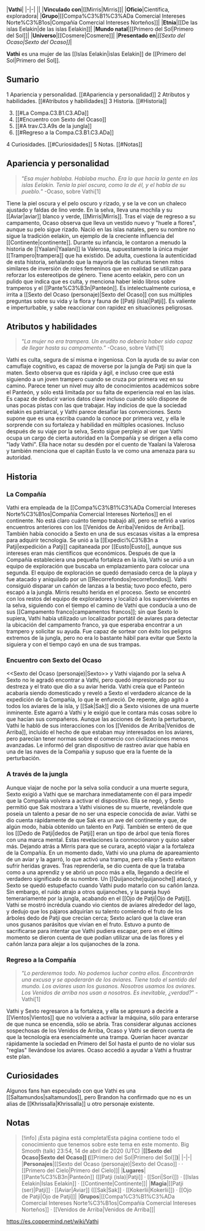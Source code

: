 

|**Vathi**|
|-|-|
||
|**Vinculado con**|[[Mirris\|Mirris]]|
|**Oficio**|Científica, exploradora|
|**Grupo**|[[Compa%C3%B1%C3%ADa Comercial Intereses Norte%C3%B1os\|Compañía Comercial Intereses Norteños]]|
|**Etnia**|[[De las islas Eelakin\|de las islas Eelakin]]|
|**Mundo natal**|[[Primero del Sol\|Primero del Sol]]|
|**Universo**|[[Cosmere\|Cosmere]]|
|**Presentado en**|*[[Sexto del Ocaso\|Sexto del Ocaso]]*|

**Vathi** es una mujer de las [[Islas Eelakin\|islas Eelakin]] de [[Primero del Sol\|Primero del Sol]].

## Sumario

1 Apariencia y personalidad. [[#Apariencia y personalidad]] 
2 Atributos y habilidades. [[#Atributos y habilidades]] 
3 Historia. [[#Historia]] 

3. [[#La Compa.C3.B1.C3.ADa]] 
3. [[#Encuentro con Sexto del Ocaso]] 
3. [[#A trav.C3.A9s de la jungla]] 
3. [[#Regreso a la Compa.C3.B1.C3.ADa]] 


4 Curiosidades. [[#Curiosidades]] 
5 Notas. [[#Notas]] 


## Apariencia y personalidad
>“*Esa mujer hablaba. Hablaba mucho. Era lo que hacía la gente en las islas Eelakin. Tenía la piel oscura, como la de él, y el habla de su pueblo.*”
\-Ocaso, sobre Vathi[1]


Tiene la piel oscura y el pelo oscuro y rizado, y se la ve con un chaleco ajustado y faldas de lino verde. En la selva, lleva una mochila y su [[Aviar\|aviar]] blanco y verde, [[Mirris\|Mirris]]. Tras el viaje de regreso a su campamento, Ocaso observa que lleva un vestido nuevo y "huele a flores", aunque su pelo sigue rizado.
Nació en las islas natales, pero su nombre no sigue la tradición eelakin, un ejemplo de la creciente influencia del [[Continente\|continente]]. Durante su infancia, le contaron a menudo la historia de [[Yaalani\|Yaalani]] la Valerosa, supuestamente la única mujer [[Trampero\|trampera]] que ha existido. De adulta, cuestiona la autenticidad de esta historia, señalando que la mayoría de las culturas tienen mitos similares de inversión de roles femeninos que en realidad se utilizan para reforzar los estereotipos de género.
Tiene acento eelakin, pero con un pulido que indica que es culta, y menciona haber leído libros sobre tramperos y el [[Pante%C3%B3n\|Panteón]]. Es intelectualmente curiosa, e irrita a [[Sexto del Ocaso (personaje)\|Sexto del Ocaso]] con sus múltiples preguntas sobre su vida y la flora y fauna de [[Patji (isla)\|Patji]]. Es valiente e imperturbable, y sabe reaccionar con rapidez en situaciones peligrosas.

## Atributos y habilidades
>“*La mujer no era trampera. Un erudito no debería haber sido capaz de llegar hasta su campamento.*”
\-Ocaso, sobre Vathi[1]


Vathi es culta, segura de sí misma e ingeniosa. Con la ayuda de su aviar con camuflaje cognitivo, es capaz de moverse por la jungla de Patji sin que la maten. Sexto observa que es rápida y ágil, e incluso cree que está siguiendo a un joven trampero cuando se cruza por primera vez en su camino. Parece tener un nivel muy alto de conocimientos académicos sobre el Panteón, y sólo está limitada por su falta de experiencia real en las islas. Es capaz de deducir varios datos clave incluso cuando sólo dispone de unas pocas pistas con las que trabajar.
Hay indicios de que la sociedad eelakin es patriarcal, y Vathi parece desafiar las convenciones. Sexto supone que es una escriba cuando la conoce por primera vez, y ella le sorprende con su fortaleza y habilidad en múltiples ocasiones. Incluso después de su viaje por la selva, Sexto sigue perplejo al ver que Vathi ocupa un cargo de cierta autoridad en la Compañía y se dirigen a ella como "lady Vathi". Ella hace notar su desdén por el cuento de Yaalani la Valerosa y también menciona que el capitán Eusto la ve como una amenaza para su autoridad.

## Historia
### La Compañía
Vathi era empleada de la [[Compa%C3%B1%C3%ADa Comercial Intereses Norte%C3%B1os\|Compañía Comercial Intereses Norteños]] en el continente. No está claro cuánto tiempo trabajó allí, pero se refirió a varios encuentros anteriores con los [[Venidos de Arriba\|Venidos de Arriba]]. También había conocido a Sexto en una de sus escasas visitas a la empresa para adquirir tecnología.
Se unió a la [[Expedici%C3%B3n a Patji\|expedición a Patji]] capitaneada por [[Eusto\|Eusto]], aunque sus intereses eran más científicos que económicos. Después de que la Compañía estableciera una pequeña fortaleza en la isla, Vathi se unió a un equipo de exploración que buscaba un emplazamiento para colocar una segunda. El equipo de exploración se quedó demasiado cerca de la playa y fue atacado y aniquilado por un [[Recorrefondos\|recorrefondos]]. Vathi consiguió disparar un cañón de lanzas a la bestia; tuvo poco efecto, pero escapó a la jungla. Mirris resultó herida en el proceso.
Sexto se encontró con los restos del equipo de exploradores y localizó a los supervivientes en la selva, siguiendo con el tiempo el camino de Vathi que conducía a uno de sus [[Campamento franco\|campamentos francos]]; sin que Sexto lo supiera, Vathi había utilizado un localizador portátil de aviares para detectar la ubicación del campamento franco, ya que esperaba encontrar a un trampero y solicitar su ayuda. Fue capaz de sortear con éxito los peligros extremos de la jungla, pero no era lo bastante hábil para evitar que Sexto la siguiera y con el tiempo cayó en una de sus trampas.

### Encuentro con Sexto del Ocaso
  <<Sexto del Ocaso (personaje)\|Sexto>> y Vathi viajando por la selva
A Sexto no le agradó encontrar a Vathi, pero quedó impresionado por su destreza y el trato que dio a su aviar herida. Vathi creía que el Panteón acabaría siendo domesticado y reveló a Sexto el verdadero alcance de la expedición de la Compañía, lo que le enfureció. De repente, algo agitó a todos los aviares de la isla, y [[Sak\|Sak]] dio a Sexto visiones de una muerte inminente. Este agarró a Vathi y le exigió que le contara más cosas sobre lo que hacían sus compañeros. Aunque las acciones de Sexto la perturbaron, Vathi le habló de sus interacciones con los [[Venidos de Arriba\|Venidos de Arriba]], incluido el hecho de que estaban muy interesados en los aviares, pero parecían tener normas sobre el comercio con civilizaciones menos avanzadas. Le informó del gran dispositivo de rastreo aviar que había en una de las naves de la Compañía y supuso que era la fuente de la perturbación.

### A través de la jungla
Aunque viajar de noche por la selva solía conducir a una muerte segura, Sexto exigió a Vathi que se marchara inmediatamente con él para impedir que la Compañía volviera a activar el dispositivo. Ella se negó, y Sexto permitió que Sak mostrara a Vathi visiones de su muerte, revelándole que poseía un talento a pesar de no ser una especie conocida de aviar. Vathi se dio cuenta rápidamente de que Sak era un ave del continente y que, de algún modo, había obtenido un talento en Patji. También se enteró de que los [[Dedo de Patji\|dedos de Patji]] eran un tipo de árbol que tenía flores con una marca mental. Estas revelaciones la conmocionaron y quiso saber más. Dejando atrás a Mirris para que se curara, aceptó viajar a la fortaleza de la Compañía.
En un momento dado, Vathi vio una pluma de apareamiento de un aviar y la agarró, lo que activó una trampa, pero ella y Sexto evitaron sufrir heridas graves. Tras reprenderla, se dio cuenta de que la trataba como a una aprendiz y se abrió un poco más a ella, llegando a decirle el verdadero significado de su nombre. Un [[Quijanoche\|quijanoche]] atacó, y Sexto se quedó estupefacto cuando Vathi pudo matarlo con su cañón lanza. Sin embargo, el ruido atrajo a otros quijanoches, y la pareja huyó temerariamente por la jungla, acabando en el [[Ojo de Patji\|Ojo de Patji]]. Vathi se mostró incrédula cuando vio cientos de aviares alrededor del lago, y dedujo que los pájaros adquirían su talento comiendo el fruto de los árboles dedo de Patji que crecían cerca; Sexto aclaró que la clave eran unos gusanos parásitos que vivían en el fruto. Estuvo a punto de sacrificarse para intentar que Vathi pudiera escapar, pero en el último momento se dieron cuenta de que podían utilizar una de las flores y el cañón lanza para alejar a los quijanoches de la zona.

### Regreso a la Compañía
>“*Lo perderemos todo. No podemos luchar contra ellos. Encontrarán una excusa y se apoderarán de los aviares. Tiene todo el sentido del mundo. Los aviares usan los gusanos. Nosotros usamos los aviares. Los Venidos de arriba nos usan a nosotros. Es inevitable, ¿verdad?*”
\-Vathi[1]


Vathi y Sexto regresaron a la fortaleza, y ella se apresuró a decirle a [[Vientos\|Vientos]] que no volviera a activar la máquina, sólo para enterarse de que nunca se encendía, sólo se abría. Tras considerar algunas acciones sospechosas de los Venidos de Arriba, Ocaso y Vathi se dieron cuenta de que la tecnología era esencialmente una trampa. Querían hacer avanzar rápidamente la sociedad en Primero del Sol hasta el punto de no violar sus "reglas" llevándose los aviares. Ocaso accedió a ayudar a Vathi a frustrar este plan.

## Curiosidades
Algunos fans han especulado con que Vathi es una [[Saltamundos\|saltamundos]], pero Brandon ha confirmado que no es un alias de [[Khrissalla\|Khrissalla]] u otro personaje existente.
## Notas

> [!info] ¡Esta página está completa!Esta página contiene todo el conocimiento que tenemos sobre este tema en este momento.
Big Smooth (talk) 23:54, 14 de abril de 2020 (UTC)
|**[[Sexto del Ocaso\|Sexto del Ocaso]] (**[[Primero del Sol\|Primero del Sol]]**)**|
|-|-|
|**Personajes**|[[Sexto del Ocaso (personaje)\|Sexto del Ocaso]] ·  · [[Primero del Cielo\|Primero del Cielo]]|
|**Lugares**|[[Pante%C3%B3n\|Panteón]] ([[Patji (isla)\|Patji]] · [[Sori\|Sori]]) · [[Islas Eelakin\|Islas Eelakin]] · [[Continente\|Continente]]|
|**Magia**|[[Patji (ser)\|Patji]] · [[Aviar\|Aviar]] ([[Sak\|Sak]] · [[Kokerlii\|Kokerlii]]) · [[Ojo de Patji\|Ojo de Patji]]|
|**Grupos**|[[Compa%C3%B1%C3%ADa Comercial Intereses Norte%C3%B1os\|Compañía Comercial Intereses Norteños]] · [[Venidos de Arriba\|Venidos de Arriba]]|



https://es.coppermind.net/wiki/Vathi